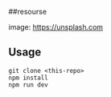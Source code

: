 ##resourse

image: https://unsplash.com




## Usage

```
git clone <this-repo>
npm install
npm run dev
```